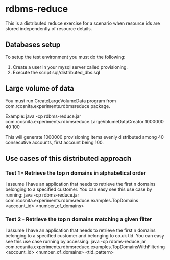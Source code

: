 # rdbms-reduce

This is a distributed reduce exercise for a scenario when resource ids are stored independently of resource details.

## Databases setup

To setup the test environment you must do the following:

1. Create a user in your mysql server called provisioning.
2. Execute the script sql/distributed_dbs.sql

## Large volume of data

You must run CreateLargeVolumeData program from com.rcosnita.experiments.rdbmsreduce package.

Example: java -cp rdbms-reduce.jar com.rcosnita.experiments.rdbmsreduce.LargeVolumeDataCreator 1000000 40 100

This will generate 1000000 provisioning items evenly distributed among 40 consecutive accounts, first account being 100.


## Use cases of this distributed approach
### Test 1 - Retrieve the top n domains in alphabetical order

I assume I have an application that needs to retrieve the first n domains belonging to a specified customer. You can easy see this
use case by running: java -cp rdbms-reduce.jar com.rcosnita.experiments.rdbmsreduce.examples.TopDomains <account_id> <number_of_domains>

### Test 2 - Retrieve the top n domains matching a given filter

I assume I have an application that needs to retrieve the first n domains belonging to a specified customer and belonging to 
co.uk tld. You can easy see this use case running by accessing: 
java -cp rdbms-reduce.jar com.rcosnita.experiments.rdbmsreduce.examples.TopDomainsWithFiltering <account_id> <number_of_domains> <tld_pattern>
